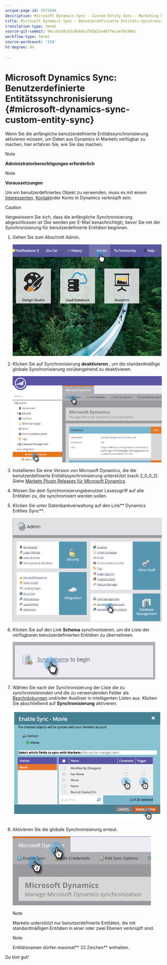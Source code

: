 ```yaml
---
unique-page-id: 3571846
description: Microsoft Dynamics Sync - Custom Entity Sync - Marketing Docs - Produktdokumentation
title: Microsoft Dynamics Sync - Benutzerdefinierte Entitäts-Synchronisierung
translation-type: tm+mt
source-git-commit: 96cc6a30c63c8e8dca793a52e4bf7ecaef8c08dc
workflow-type: tm+mt
source-wordcount: '218'
ht-degree: 0%

---
```



# Microsoft Dynamics Sync: Benutzerdefinierte Entitätssynchronisierung {#microsoft-dynamics-sync-custom-entity-sync}

Wenn Sie die anfängliche benutzerdefinierte Entitätssynchronisierung aktivieren müssen, um Daten aus Dynamics in Marketo verfügbar zu machen, hier erfahren Sie, wie Sie das machen.

>[!NOTE]
>
>**Administratorberechtigungen erforderlich**

>[!NOTE]
>
>**Voraussetzungen**
>
>Um ein benutzerdefiniertes Objekt zu verwenden, muss es mit einem [Interessenten](microsoft-dynamics-sync-lead-sync.md), [Kontakt](microsoft-dynamics-sync-contact-sync.md)oder [](microsoft-dynamics-sync-account-sync.md)Konto in Dynamics verknüpft sein.

>[!CAUTION]
>
>Vergewissern Sie sich, dass die anfängliche Synchronisierung abgeschlossen ist (Sie werden per E-Mail benachrichtigt), bevor Sie mit der Synchronisierung für benutzerdefinierte Entitäten beginnen.

1. Gehen Sie zum Abschnitt Admin.

   ![](assets/image2014-10-20-14-3a32-3a16.png)

1. Klicken Sie auf Synchronisierung **deaktivieren** , um die standardmäßige globale Synchronisierung vorübergehend zu deaktivieren.

   ![](assets/image2015-11-10-9-3a0-3a6.png)

1. Installieren Sie eine Version von Microsoft Dynamics, die die benutzerdefinierte Entitätssynchronisierung unterstützt (nach 2_0_0_2). Siehe [Marketo Plugin Releases für MIcrosoft Dynamics](../../../../product-docs/crm-sync/microsoft-dynamics-sync/marketo-plugin-releases-for-microsoft-dynamics.md).
1. Weisen Sie dem Synchronisierungsbenutzer Lesezugriff auf alle Entitäten zu, die synchronisiert werden sollen.
1. Klicken Sie unter Datenbankverwaltung auf den Link** Dynamics Entities Sync**.

   ![](assets/image2015-11-10-9-3a6-3a55.png)

1. Klicken Sie auf den Link **Schema** synchronisieren, um die Liste der verfügbaren benutzerdefinierten Entitäten zu übernehmen.

   ![](assets/image2015-11-10-9-3a41-3a37.png)

1. Wählen Sie nach der Synchronisierung der Liste die zu synchronisierenden und die zu verwendenden Felder als [Beschränkungen](../../../../product-docs/core-marketo-concepts/smart-lists-and-static-lists/using-smart-lists/add-a-constraint-to-a-smart-list-filter.md) und/oder Auslöser in intelligenten Listen aus. Klicken Sie abschließend auf **Synchronisierung** aktivieren.

   ![](assets/image2014-10-20-14-3a32-3a55.png)

1. Aktivieren Sie die globale Synchronisierung erneut.

   ![](assets/image2015-11-10-9-3a48-3a35.png)

   >[!NOTE]
   >
   >Marketo unterstützt nur benutzerdefinierte Entitäten, die mit standardmäßigen Entitäten in einer oder zwei Ebenen verknüpft sind.

   >[!NOTE]
   >
   >Entitätsnamen dürfen maximal** 33 Zeichen** enthalten.

Du bist gut!